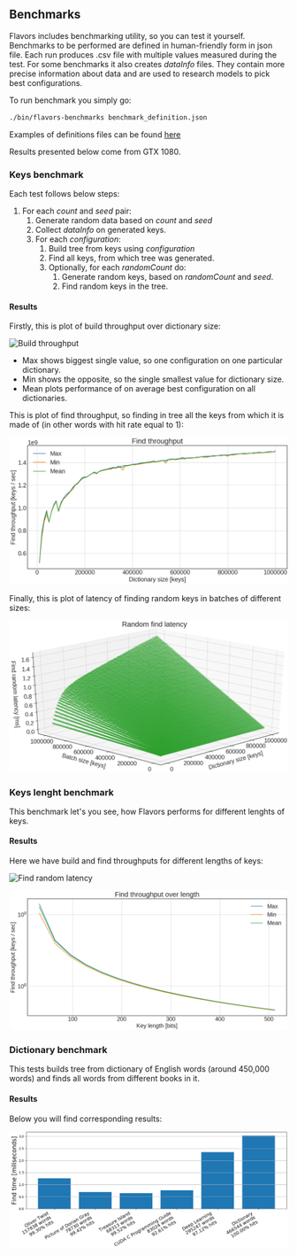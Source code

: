 ﻿## Benchmarks

Flavors includes benchmarking utility, so you can test it yourself. Benchmarks to be performed are defined in human-friendly form in json file. Each run produces .csv file with multiple values measured during the test. For some benchmarks it also creates *dataInfo* files. They contain more precise information about data and are used to research models to pick best configurations.

To run benchmark you simply go:

```sh
./bin/flavors-benchmarks benchmark_definition.json
```
Examples of definitions files can be found [here](https://github.com/wazka/flavors/tree/dev/benchmark/definitions)

Results presented below come from GTX 1080.

### Keys benchmark

Each test follows below steps:

1. For each *count* and *seed* pair:
   1. Generate random data based on *count* and *seed*
   2. Collect *dataInfo* on generated keys.
   3. For each *configuration*: 
      1. Build tree from keys using *configuration*
      2. Find all keys, from which tree was generated.
      3. Optionally, for each *randomCount* do:
         1. Generate random keys, based on *randomCount* and *seed*.
         2. Find random keys in the tree.

#### Results

Firstly, this is plot of build throughput over dictionary size:

![Build throughput](../docs/charts/keys/buildThroughput.png)

* Max shows biggest single value, so one configuration on one particular dictionary.
* Min shows the opposite, so the single smallest value for dictionary size.
* Mean plots performance of on average best configuration on all dictionaries.

This is plot of find throughput, so finding in tree all the keys from which it is made of (in other words with hit rate equal to 1):

![Find throughput](../docs/charts/keys/findThroughput.png)

Finally, this is plot of latency of finding random keys in batches of different sizes:

![Find random latency](../docs/charts/keys/findRandomLatency.png)


### Keys lenght benchmark

This benchmark let's you see, how Flavors performs for different lenghts of keys.
 
#### Results

Here we have build and find throughputs for different lengths of keys:

![Find random latency](../docs/charts/keysLen/buildThroughput.png)

![Find random latency](../docs/charts/keysLen/findThroughput.png)

### Dictionary benchmark

This tests builds tree from dictionary of English words (around 450,000 words) and finds all words from different books in it.

#### Results

Below you will find corresponding results:

![Find random latency](../docs/charts/dictionary/dictionary.png)

